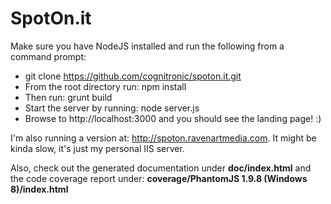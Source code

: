 # SpotOn.it

Make sure you have NodeJS installed and run the following from a command prompt:

-   git clone https://github.com/cognitronic/spoton.it.git
-   From the root directory run: npm install
-   Then run: grunt build
-   Start the server by running: node server.js
-   Browse to http://localhost:3000 and you should see the landing page! :)
   

I'm also running a version at: http://spoton.ravenartmedia.com.  It might be kinda slow, it's just my personal IIS server.

Also, check out the generated documentation under **doc/index.html** and the code coverage report under: **coverage/PhantomJS 1.9.8 (Windows 8)/index.html**

